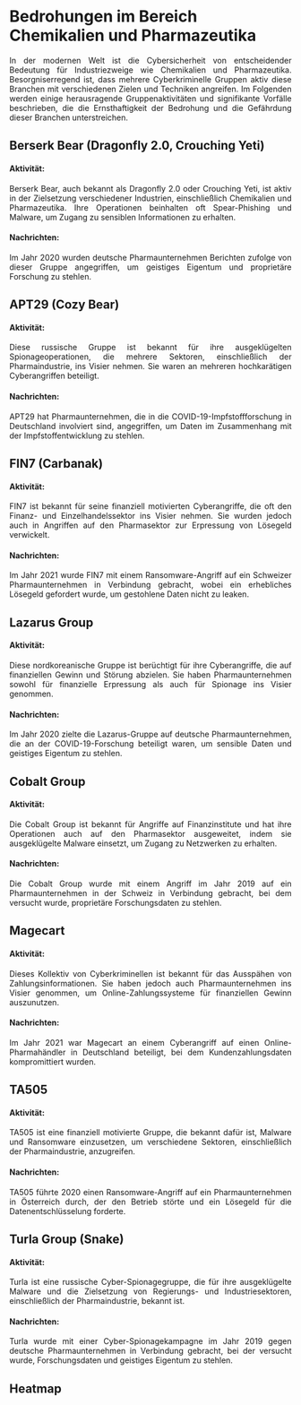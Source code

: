 # Bedrohungen im Bereich Chemikalien und Pharmazeutika
<div align="justify">
In der modernen Welt ist die Cybersicherheit von entscheidender Bedeutung für Industriezweige wie Chemikalien und Pharmazeutika. Besorgniserregend ist, dass mehrere Cyberkriminelle Gruppen aktiv diese Branchen mit verschiedenen Zielen und Techniken angreifen. Im Folgenden werden einige herausragende Gruppenaktivitäten und signifikante Vorfälle beschrieben, die die Ernsthaftigkeit der Bedrohung und die Gefährdung dieser Branchen unterstreichen.

## Berserk Bear (Dragonfly 2.0, Crouching Yeti)
#### Aktivität: 
Berserk Bear, auch bekannt als Dragonfly 2.0 oder Crouching Yeti, ist aktiv in der Zielsetzung verschiedener Industrien, einschließlich Chemikalien und Pharmazeutika. Ihre Operationen beinhalten oft Spear-Phishing und Malware, um Zugang zu sensiblen Informationen zu erhalten.
#### Nachrichten: 
Im Jahr 2020 wurden deutsche Pharmaunternehmen Berichten zufolge von dieser Gruppe angegriffen, um geistiges Eigentum und proprietäre Forschung zu stehlen.

## APT29 (Cozy Bear)

#### Aktivität: 
Diese russische Gruppe ist bekannt für ihre ausgeklügelten Spionageoperationen, die mehrere Sektoren, einschließlich der Pharmaindustrie, ins Visier nehmen. Sie waren an mehreren hochkarätigen Cyberangriffen beteiligt.
#### Nachrichten: 
APT29 hat Pharmaunternehmen, die in die COVID-19-Impfstoffforschung in Deutschland involviert sind, angegriffen, um Daten im Zusammenhang mit der Impfstoffentwicklung zu stehlen.

## FIN7 (Carbanak)

#### Aktivität: 
FIN7 ist bekannt für seine finanziell motivierten Cyberangriffe, die oft den Finanz- und Einzelhandelssektor ins Visier nehmen. Sie wurden jedoch auch in Angriffen auf den Pharmasektor zur Erpressung von Lösegeld verwickelt.
#### Nachrichten: 
Im Jahr 2021 wurde FIN7 mit einem Ransomware-Angriff auf ein Schweizer Pharmaunternehmen in Verbindung gebracht, wobei ein erhebliches Lösegeld gefordert wurde, um gestohlene Daten nicht zu leaken.

## Lazarus Group

#### Aktivität: 
Diese nordkoreanische Gruppe ist berüchtigt für ihre Cyberangriffe, die auf finanziellen Gewinn und Störung abzielen. Sie haben Pharmaunternehmen sowohl für finanzielle Erpressung als auch für Spionage ins Visier genommen.
#### Nachrichten: 
Im Jahr 2020 zielte die Lazarus-Gruppe auf deutsche Pharmaunternehmen, die an der COVID-19-Forschung beteiligt waren, um sensible Daten und geistiges Eigentum zu stehlen.

## Cobalt Group

#### Aktivität: 
Die Cobalt Group ist bekannt für Angriffe auf Finanzinstitute und hat ihre Operationen auch auf den Pharmasektor ausgeweitet, indem sie ausgeklügelte Malware einsetzt, um Zugang zu Netzwerken zu erhalten.
#### Nachrichten: 
Die Cobalt Group wurde mit einem Angriff im Jahr 2019 auf ein Pharmaunternehmen in der Schweiz in Verbindung gebracht, bei dem versucht wurde, proprietäre Forschungsdaten zu stehlen.

## Magecart

#### Aktivität: 
Dieses Kollektiv von Cyberkriminellen ist bekannt für das Ausspähen von Zahlungsinformationen. Sie haben jedoch auch Pharmaunternehmen ins Visier genommen, um Online-Zahlungssysteme für finanziellen Gewinn auszunutzen.
#### Nachrichten: 
Im Jahr 2021 war Magecart an einem Cyberangriff auf einen Online-Pharmahändler in Deutschland beteiligt, bei dem Kundenzahlungsdaten kompromittiert wurden.

## TA505

#### Aktivität: 
TA505 ist eine finanziell motivierte Gruppe, die bekannt dafür ist, Malware und Ransomware einzusetzen, um verschiedene Sektoren, einschließlich der Pharmaindustrie, anzugreifen.
#### Nachrichten: 
TA505 führte 2020 einen Ransomware-Angriff auf ein Pharmaunternehmen in Österreich durch, der den Betrieb störte und ein Lösegeld für die Datenentschlüsselung forderte.

## Turla Group (Snake)

#### Aktivität: 
Turla ist eine russische Cyber-Spionagegruppe, die für ihre ausgeklügelte Malware und die Zielsetzung von Regierungs- und Industriesektoren, einschließlich der Pharmaindustrie, bekannt ist.
#### Nachrichten: 
Turla wurde mit einer Cyber-Spionagekampagne im Jahr 2019 gegen deutsche Pharmaunternehmen in Verbindung gebracht, bei der versucht wurde, Forschungsdaten und geistiges Eigentum zu stehlen.

## Heatmap

